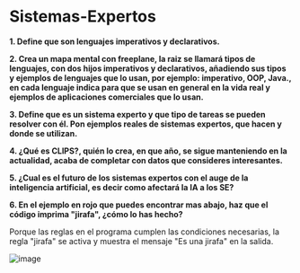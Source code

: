 # Sistemas-Expertos

**1. Define que son lenguajes imperativos y declarativos.**

 

**2. Crea un mapa mental con freeplane, la raiz se llamará tipos de lenguajes, con dos hijos imperativos y declarativos, añadiendo sus tipos y ejemplos de lenguajes que lo usan, por ejemplo: imperativo, OOP, Java., en cada lenguaje indica para que se usan en general en la vida real y ejemplos de aplicaciones comerciales que lo usan.**



**3. Define que es un sistema experto y que tipo de tareas se pueden resolver con él. Pon ejemplos reales de sistemas expertos, que hacen y donde se utilizan.**

 

**4. ¿Qué es CLIPS?, quién lo crea, en que año, se sigue manteniendo en la actualidad, acaba de completar con datos que consideres interesantes.**

 

**5. ¿Cual es el futuro de los sistemas expertos con el auge de la inteligencia artificial, es decir como afectará la IA a los SE?**



**6. En el ejemplo en rojo que puedes encontrar mas abajo, haz que el código imprima "jirafa", ¿cómo lo has hecho?**

 Porque las reglas en el programa cumplen las condiciones necesarias, la regla "jirafa" se activa y muestra el mensaje "Es una jirafa" en la salida.

 ![image](https://github.com/JoanMoncho2002/sistemas-expertos/assets/92027740/80f7a414-4d8f-4952-9fe5-97071343ae15)
